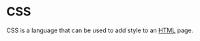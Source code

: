 <h1>CSS</h1>

<p>CSS is a language that can be used to add style to an <a href="/wiki/HTML">HTML</a> page.</p>













